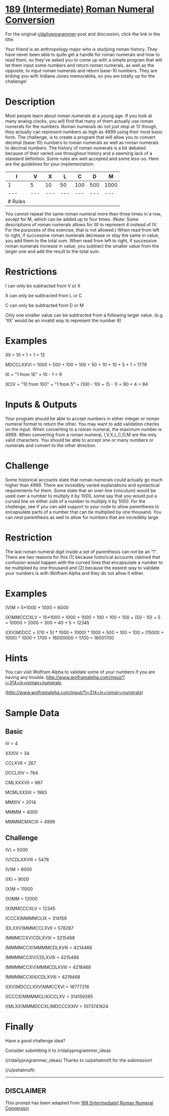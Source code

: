 # [189 (Intermediate) Roman Numeral Conversion](https://www.reddit.com/r/dailyprogrammer/comments/2ms946/20141119_challenge_189_intermediate_roman_numeral/)

For the original [r/dailyprogrammer](https://www.reddit.com/r/dailyprogrammer/) post and discussion, click the link in the title.

Your friend is an anthropology major who is studying roman history. They have never been able to quite get a handle for roman numerals and how to read them, so they've asked you to come up with a simple program that will let them input some numbers and return roman numerals, as well as the opposite, to input roman numerals and return base-10 numbers. They are bribing you with Indiana Jones memorabilia, so you are totally up for the challenge!

# Description
Most people learn about roman numerals at a young age. If you look at many analog clocks, you will find that many of them actually use roman numerals for the numbers. Roman numerals do not just stop at 12 though, they actually can represent numbers as high as 4999 using their most basic form.
The challenge, is to create a program that will allow you to convert decimal (base-10) numbers to roman numerals as well as roman numerals to decimal numbers. The history of roman numerals is a bit debated because of their varied use throughout history and a seeming lack of a standard definition. Some rules are well accepted and some less-so. Here are the guidelines for your implementation:


|I|V|X|L|C|D|M|
| --- | --- | --- | --- | --- | --- | --- |
|1|5|10|50|100|500|1000|
| --- | --- | --- | --- | --- | --- | --- |
|# Rules
You cannot repeat the same roman numeral more than three times in a row, except for M, which can be added up to four times. (Note: Some descriptions of roman numerals allows for IIII to represent 4 instead of IV. For the purposes of this exercise, that is not allowed.)
When read from left to right, if successive roman numerals decrease or stay the same in value, you add them to the total sum.
When read from left to right, if successive roman numerals increase in value, you subtract the smaller value from the larger one and add the result to the total sum.

# Restrictions
I can only be subtracted from V or X

X can only be subtracted from L or C

C can only be subtracted from D or M

Only one smaller value can be subtracted from a following larger value. (e.g. 'IIX' would be an invalid way to represent the number 8)

# Examples
XII = 10 + 1 + 1 = 12

MDCCLXXVI = 1000 + 500 + 100 + 100 + 50 + 10 + 10 + 5 + 1 = 1776

IX = "1 from 10" = 10 - 1 = 9

XCIV = "10 from 100" + "1 from 5" = (100 - 10) + (5 - 1) = 90 + 4 = 94

# Inputs & Outputs
Your program should be able to accept numbers in either integer or roman numeral format to return the other. You may want to add validation checks on the input.
When converting to a roman numeral, the maximum number is 4999.
When converting from a roman numeral, I,V,X,L,C,D,M are the only valid characters.
You should be able to accept one or many numbers or numerals and convert to the other direction.

# Challenge
Some historical accounts state that roman numerals could actually go much higher than 4999. There are incredibly varied explanations and syntactical requirements for them. Some state that an over-line (vinculum) would be used over a number to multiply it by 1000, some say that you would put a curved line on either side of a number to multiply it by 1000.
For the challenge, see if you can add support to your code to allow parenthesis to encapsulate parts of a number that can be multiplied by one thousand. You can nest parenthesis as well to allow for numbers that are incredibly large.

# Restriction
The last roman numeral digit inside a set of parenthesis can not be an "I". There are two reasons for this (1) because historical accounts claimed that confusion would happen with the curved lines that encapsulate a number to be multiplied by one thousand and (2) because the easiest way to validate your numbers is with Wolfram Alpha and they do not allow it either.

# Examples
(V)M = 5*1000 + 1000 = 6000

(X)MMCCCXLV = 10*1000 + 1000 + 1000 + 100 + 100 + 100 + (50 - 10) + 5 = 10000 + 2000 + 300 + 40 + 5 = 12345

((XV)M)DCC = ((10 + 5) * 1000 + 1000) * 1000 + 500 + 100 + 100 = (15000 + 1000) * 1000 + 1700 = 16000000 + 1700 = 16001700

# Hints
You can visit Wolfram Alpha to validate some of your numbers if you are having any trouble.
http://www.wolframalpha.com/input/?i=314+in+roman+numerals

(http://www.wolframalpha.com/input/?i=314+in+roman+numerals)
# Sample Data
## Basic
IV = 4

XXXIV = 34

CCLXVII = 267

DCCLXIV = 764

CMLXXXVII = 987

MCMLXXXIII = 1983

MMXIV = 2014

MMMM = 4000

MMMMCMXCIX = 4999

## Challenge
(V) = 5000

(V)CDLXXVIII = 5478

(V)M = 6000

(IX) = 9000

(X)M = 11000

(X)MM = 12000

(X)MMCCCXLV = 12345

(CCCX)MMMMCLIX = 314159

(DLXXV)MMMCCLXVII = 578267

(MMMCCXV)CDLXVIII = 3215468

(MMMMCCX)MMMMCDLXVIII = 4214468

(MMMMCCXV)CDLXVIII = 4215468

(MMMMCCXV)MMMCDLXVIII = 4218468

(MMMMCCXIX)CDLXVIII = 4219468

((XV)MDCCLXXV)MMCCXVI = 16777216

((CCCX)MMMMCLIX)CCLXV = 314159265

((MLXX)MMMDCCXL)MDCCCXXIV = 1073741824

# Finally
Have a good challenge idea?

Consider submitting it to /r/dailyprogrammer_ideas

(/r/dailyprogrammer_ideas)
Thanks to /u/pshatmsft for the submission!

(/u/pshatmsft)

----
## **DISCLAIMER**
This prompt has been adapted from [189 [Intermediate] Roman Numeral Conversion](https://www.reddit.com/r/dailyprogrammer/comments/2ms946/20141119_challenge_189_intermediate_roman_numeral/
)
